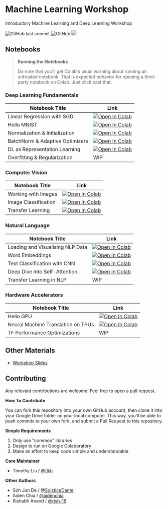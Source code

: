 # Machine Learning Workshop

Introductory Machine Learning and Deep Learning Workshop

![GitHub last commit](https://img.shields.io/github/last-commit/OpenSUTD/machine-learning-workshop.svg) ![GitHub](https://img.shields.io/github/license/OpenSUTD/machine-learning-workshop.svg) ![](https://img.shields.io/github/repo-size/OpenSUTD/machine-learning-workshop.svg)

## Notebooks

>**Running the Notebooks**
>
>Do note that you'll get Colab's usual warning about running an untrusted notebook. That is expected behavior for opening a third-party notebook on Colab. Just click past that.

### Deep Learning Fundamentals

| Notebook Title                       | Link |
| ------------------------------------ | ---- |
| Linear Regression with SGD           | [![Open In Colab](https://colab.research.google.com/assets/colab-badge.svg)](https://colab.research.google.com/github/OpenSUTD/machine-learning-workshop/blob/master/labs/linear_regression_sgd.ipynb) |
| Hello MNIST                          | [![Open In Colab](https://colab.research.google.com/assets/colab-badge.svg)](https://colab.research.google.com/github/OpenSUTD/machine-learning-workshop/blob/master/labs/hello_mnist.ipynb) |
| Normalization & Initialization       | [![Open In Colab](https://colab.research.google.com/assets/colab-badge.svg)](https://colab.research.google.com/github/OpenSUTD/machine-learning-workshop/blob/master/labs/normalization_initialization.ipynb) |
| BatchNorm & Adaptive Optimizers      | [![Open In Colab](https://colab.research.google.com/assets/colab-badge.svg)](https://colab.research.google.com/github/OpenSUTD/machine-learning-workshop/blob/master/labs/batchnorm_adaptive_opt.ipynb) |
| DL as Representation Learning        | [![Open In Colab](https://colab.research.google.com/assets/colab-badge.svg)](https://colab.research.google.com/github/OpenSUTD/machine-learning-workshop/blob/master/labs/learning_representations.ipynb) |
| Overfitting & Regularization         | WIP |


### Computer Vision

| Notebook Title                       | Link |
| ------------------------------------ | ---- |
| Working with Images                  | [![Open In Colab](https://colab.research.google.com/assets/colab-badge.svg)](https://colab.research.google.com/github/OpenSUTD/machine-learning-workshop/blob/master/labs/working_with_images.ipynb) |
| Image Classification                 | [![Open In Colab](https://colab.research.google.com/assets/colab-badge.svg)](https://colab.research.google.com/github/OpenSUTD/machine-learning-workshop/blob/master/labs/image_classification.ipynb) |
| Transfer Learning                    | [![Open In Colab](https://colab.research.google.com/assets/colab-badge.svg)](https://colab.research.google.com/github/OpenSUTD/machine-learning-workshop/blob/master/labs/transfer_learning.ipynb) |

### Natural Language

| Notebook Title                       | Link |
| ------------------------------------ | ---- |
| Loading and Visualising NLP Data     | [![Open In Colab](https://colab.research.google.com/assets/colab-badge.svg)](https://colab.research.google.com/github/OpenSUTD/machine-learning-workshop/blob/master/labs/loading_vis_nlp.ipynb) |
| Word Embeddings                      | [![Open In Colab](https://colab.research.google.com/assets/colab-badge.svg)](https://colab.research.google.com/github/OpenSUTD/machine-learning-workshop/blob/master/labs/word_embeddings.ipynb) |
| Text Classification with CNN         | [![Open In Colab](https://colab.research.google.com/assets/colab-badge.svg)](https://colab.research.google.com/github/OpenSUTD/machine-learning-workshop/blob/master/labs/text_classification_cnn.ipynb) |
| Deep Dive into Self-Attention        | [![Open In Colab](https://colab.research.google.com/assets/colab-badge.svg)](https://colab.research.google.com/github/OpenSUTD/machine-learning-workshop/blob/master/labs/exploring_attention.ipynb) |
| Transfer Learning in NLP             | WIP |

### Hardware Accelerators

| Notebook Title                       | Link |
| ------------------------------------ | ---- |
| Hello GPU                            | [![Open In Colab](https://colab.research.google.com/assets/colab-badge.svg)](https://colab.research.google.com/github/OpenSUTD/machine-learning-workshop/blob/master/labs/hello_gpu.ipynb) |
| Neural Machine Translation on TPUs   |  [![Open In Colab](https://colab.research.google.com/assets/colab-badge.svg)](https://colab.research.google.com/github/OpenSUTD/machine-learning-workshop/blob/master/labs/nmt_on_tpu.ipynb) |
| TF Performance Optimizations         | WIP |

## Other Materials

* [Workshop Slides](https://drive.google.com/open?id=1yFUOCdwcvAwMPjRhd37u85h9b78TXS4u)

## Contributing

Any relevant contributions are welcome! Feel free to open a pull request. 

**How To Contribute**

You can fork this repository into your own GitHub account, then clone it into your Google Drive folder on your local computer. This way, you'll be able to push commits to your own fork, and submit a Pull Request to this repository.

**Simple Requirements**

1. Only use "common" libraries
2. Design to run on Google Colaboratory
3. Make an effort to keep code simple and understandable

**Core Maintainer**

* Timothy Liu / [@tlkh](https://github.com/tlkh)

**Other Authors**

* Soh Jun De / [@SolsticeDante](https://github.com/SolsticeDante)
* Aiden Chia / [@aidenchia](https://github.com/aidenchia)
* Rishabh Anand / [@rish-16](https://github.com/rish-16)

